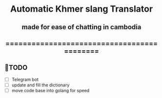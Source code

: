 <div align="center">

# Automatic Khmer slang Translator
## made for ease of chatting in cambodia
## ===========================================

<div align="left">

## 🎯TODO

- [ ] Telegram bot
- [ ] update and fill the dictionary
- [ ] move code base into golang for speed